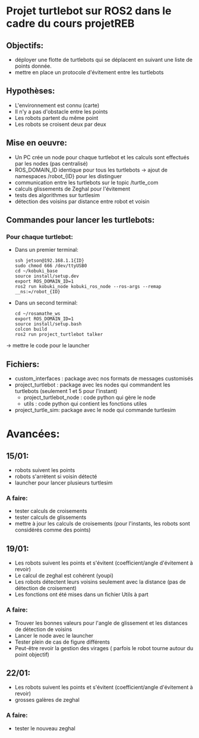  # Projet turtlebot sur ROS2 dans le cadre du cours projetREB 

## Objectifs:
- déployer une flotte de turtlebots qui se déplacent en suivant une liste de points donnée.
- mettre en place un protocole d'évitement entre les turtlebots

## Hypothèses:
- L'environnement est connu (carte)
- Il n'y a pas d'obstacle entre les points
- Les robots partent du même point
- Les robots se croisent deux par deux 

## Mise en oeuvre:
- Un PC crée un node pour chaque turtlebot et les calculs sont effectués par les nodes (pas centralisé)
- ROS_DOMAIN_ID identique pour tous les turtlebots -> ajout de namespaces /robot_{ID} pour les distinguer 
- communication entre les turtlebots sur le topic /turtle_com
- calculs glissements de Zeghal pour l'évitement
- tests des algorithmes sur turtlesim
- détection des voisins par distance entre robot et voisin 

## Commandes pour lancer les turtlebots:
### Pour chaque turtlebot:
- Dans un premier terminal:
  
      ssh jetson@192.168.1.1{ID}
      sudo chmod 666 /dev/ttyUSB0
      cd ~/kobuki_base
      source install/setup.dev
      export ROS_DOMAIN_ID=1
      ros2 run kobuki_node kobuki_ros_node --ros-args --remap __ns:=/robot_{ID}
  
- Dans un second terminal:
  
      cd ~/rosamathe_ws
      export ROS_DOMAIN_ID=1
      source install/setup.bash
      colcon build
      ros2 run project_turtlebot talker 
 -> mettre le code pour le launcher
  
## Fichiers:
- custom_interfaces : package avec nos formats de messages customisés
- project_turtlebot : package avec les nodes qui commandent les turtlebots (seulement 1 et 5 pour l'instant)
   - project_turtlebot_node : code python qui gère le node
   - utils : code python qui contient les fonctions utiles
- project_turtle_sim: package avec le node qui commande turtlesim

# Avancées:
##   15/01:
  - robots suivent les points
  - robots s'arrètent si voisin détecté
  - launcher pour lancer plusieurs turtlesim
###   A faire:
  - tester calculs de croisements
  - tester calculs de glissements 
  - mettre à jour les calculs de croisements (pour l'instants, les robots sont considérés comme des points)

##   19/01:
  - Les robots suivent les points et s'évitent (coefficient/angle d'évitement à revoir)
  - Le calcul de zeghal est cohérent (youpi)
  - Les robots détectent leurs voisins seulement avec la distance (pas de détection de croisement)
  - Les fonctions ont été mises dans un fichier Utils à part
    
###   A faire:
  - Trouver les bonnes valeurs pour l'angle de glissement et les distances de détection de voisins
  - Lancer le node avec le launcher
  - Tester plein de cas de figure différents
  - Peut-être revoir la gestion des virages ( parfois le robot tourne autour du point objectif)

##   22/01:
  - Les robots suivent les points et s'évitent (coefficient/angle d'évitement à revoir)
  - grosses galères de zeghal 
    
###   A faire:
  - tester le nouveau zeghal 



